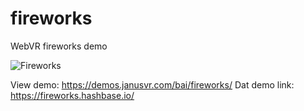 # fireworks

WebVR fireworks demo

![Fireworks](https://i.imgur.com/0X1kKiS.jpg)

View demo: <https://demos.janusvr.com/bai/fireworks/>
Dat demo link: <https://fireworks.hashbase.io/>
